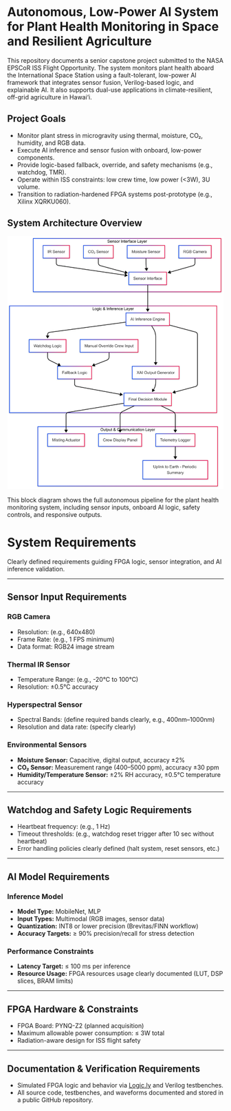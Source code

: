 # Autonomous, Low-Power AI System for Plant Health Monitoring in Space and Resilient Agriculture

This repository documents a senior capstone project submitted to the NASA EPSCoR ISS Flight Opportunity. The system monitors plant health aboard the International Space Station using a fault-tolerant, low-power AI framework that integrates sensor fusion, Verilog-based logic, and explainable AI. It also supports dual-use applications in climate-resilient, off-grid agriculture in Hawai‘i.

## Project Goals

- Monitor plant stress in microgravity using thermal, moisture, CO₂, humidity, and RGB data.
- Execute AI inference and sensor fusion with onboard, low-power components.
- Provide logic-based fallback, override, and safety mechanisms (e.g., watchdog, TMR).
- Operate within ISS constraints: low crew time, low power (<3W), 3U volume.
- Transition to radiation-hardened FPGA systems post-prototype (e.g., Xilinx XQRKU060).

## System Architecture Overview

![System Block Diagram](system-diagram.png)

This block diagram shows the full autonomous pipeline for the plant health monitoring system, including sensor inputs, onboard AI logic, safety controls, and responsive outputs.

# System Requirements

Clearly defined requirements guiding FPGA logic, sensor integration, and AI inference validation.

---

## Sensor Input Requirements

### RGB Camera

- Resolution: (e.g., 640x480)
- Frame Rate: (e.g., 1 FPS minimum)
- Data format: RGB24 image stream

### Thermal IR Sensor

- Temperature Range: (e.g., -20°C to 100°C)
- Resolution: ±0.5°C accuracy

### Hyperspectral Sensor

- Spectral Bands: (define required bands clearly, e.g., 400nm–1000nm)
- Resolution and data rate: (specify clearly)

### Environmental Sensors

- **Moisture Sensor:** Capacitive, digital output, accuracy ±2%
- **CO₂ Sensor:** Measurement range (400–5000 ppm), accuracy ±30 ppm
- **Humidity/Temperature Sensor:** ±2% RH accuracy, ±0.5°C temperature accuracy

---

## Watchdog and Safety Logic Requirements

- Heartbeat frequency: (e.g., 1 Hz)
- Timeout thresholds: (e.g., watchdog reset trigger after 10 sec without heartbeat)
- Error handling policies clearly defined (halt system, reset sensors, etc.)

---

## AI Model Requirements

### Inference Model

- **Model Type:** MobileNet, MLP
- **Input Types:** Multimodal (RGB images, sensor data)
- **Quantization:** INT8 or lower precision (Brevitas/FINN workflow)
- **Accuracy Targets:** ≥ 90% precision/recall for stress detection

### Performance Constraints

- **Latency Target:** ≤ 100 ms per inference
- **Resource Usage:** FPGA resources usage clearly documented (LUT, DSP slices, BRAM limits)

---

## FPGA Hardware & Constraints

- FPGA Board: PYNQ-Z2 (planned acquisition)
- Maximum allowable power consumption: ≤ 3W total
- Radiation-aware design for ISS flight safety

---

## Documentation & Verification Requirements

- Simulated FPGA logic and behavior via [Logic.ly](http://logic.ly/) and Verilog testbenches.
- All source code, testbenches, and waveforms documented and stored in a public GitHub repository.
